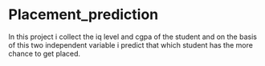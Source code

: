 # Placement_prediction
In this project i collect the iq level and cgpa of the student and on the basis of this two independent variable i predict that which student has the more chance to get placed. 
